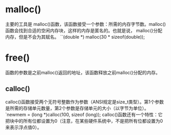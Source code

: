 # malloc()
主要的工具是 malloc()函数，该函数接受一个参数：所需的内存字节数。malloc()函数会找到合适的空闲内存块，这样的内存是匿名的。也就是说， malloc()分配内存，但是不会为其赋名。
``(double *) malloc(30 * sizeof(double));

# free()
函数的参数是之前malloc()返回的地址，该函数释放之前malloc()分配的内存。

## calloc()
calloc()函数接受两个无符号整数作为参数（ANSI规定是size_t类型）。第1个参数是所需的存储单元数量，第2个参数是存储单元的大小（以字节为单位）。
`newmem = (long *)calloc(100, sizeof (long));
calloc()函数还有一个特性：它把块中的所有位都设置为0（注意，在某些硬件系统中，不是把所有位都设置为0来表示浮点值0）。

